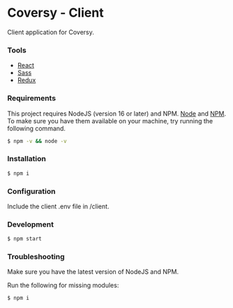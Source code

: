 # Coversy - Client

Client application for Coversy.

### Tools

-   [React](https://reactjs.org/)
-   [Sass](https://sass-lang.com/)
-   [Redux](https://redux.js.org/)

### Requirements

This project requires NodeJS (version 16 or later) and NPM.
[Node](http://nodejs.org/) and [NPM](https://npmjs.org/).
To make sure you have them available on your machine,
try running the following command.

```sh
$ npm -v && node -v
```

### Installation

```sh
$ npm i
```

### Configuration

Include the client .env file in /client.

### Development

```sh
$ npm start
```

### Troubleshooting

Make sure you have the latest version of NodeJS and NPM.

Run the following for missing modules:

```sh
$ npm i
```
